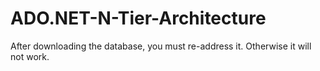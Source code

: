 # ADO.NET-N-Tier-Architecture

After downloading the database, you must re-address it. Otherwise it will not work.
